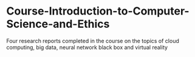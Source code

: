 # Course-Introduction-to-Computer-Science-and-Ethics
Four research reports completed in the course on the topics of cloud computing, big data, neural network black box and virtual reality
